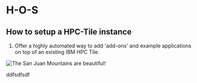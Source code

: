 # H-O-S
## How to setup a HPC-Tile instance

1) Offer a highly automated way to add 'add-ons' and example applications on top of an existing IBM HPC Tile.

![The San Juan Mountains are beautiful!](/assets/images/san-juan-mountains.jpg "San Juan Mountains")


ddfsdfsdf
